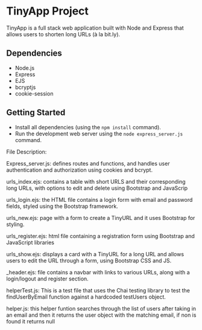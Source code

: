 # TinyApp Project

TinyApp is a full stack web application built with Node and Express that allows users to shorten long URLs (à la bit.ly).

## Dependencies

- Node.js
- Express
- EJS
- bcryptjs
- cookie-session

## Getting Started
- Install all dependencies (using the `npm install` command).
- Run the development web server using the `node express_server.js` command.

File Description:

Express_server.js:  defines routes and functions, and handles user authentication and authorization using cookies and bcrypt.

urls_index.ejs: contains a table with short URLS and their corresponding long URLs, with options to edit and delete using Bootstrap and JavaScrip

urls_login.ejs: the  HTML file contains a login form with email and password fields, styled using the Bootstrap framework.

urls_new.ejs: page with a form to create a TinyURL and it uses Bootstrap for styling.

urls_register.ejs:  html file containing a registration form using Bootstrap and JavaScript libraries

urls_show.ejs:  displays a card with a TinyURL for a long URL and allows users to edit the URL through a form, using Bootstrap CSS and JS.

_header.ejs:  file contains a navbar with links to various URLs, along with a login/logout and register section.

helperTest.js: This is a test file that uses the Chai testing library to test the findUserByEmail function against a hardcoded testUsers object.

helper.js: this helper funtion searches through the list of users after taking in an email and then it returns the user object with the matching email, if non is found it returns null